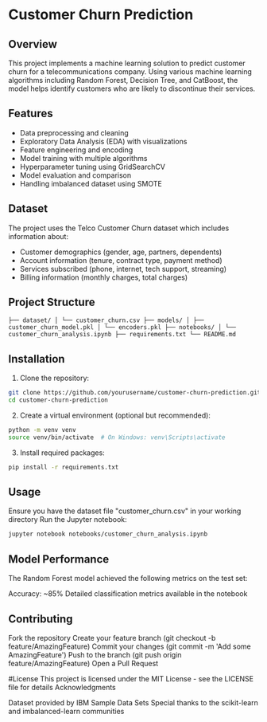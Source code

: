 # Customer Churn Prediction

## Overview
This project implements a machine learning solution to predict customer churn for a telecommunications company. Using various machine learning algorithms including Random Forest, Decision Tree, and CatBoost, the model helps identify customers who are likely to discontinue their services.

## Features
- Data preprocessing and cleaning
- Exploratory Data Analysis (EDA) with visualizations
- Feature engineering and encoding
- Model training with multiple algorithms
- Hyperparameter tuning using GridSearchCV
- Model evaluation and comparison
- Handling imbalanced dataset using SMOTE

## Dataset
The project uses the Telco Customer Churn dataset which includes information about:
- Customer demographics (gender, age, partners, dependents)
- Account information (tenure, contract type, payment method)
- Services subscribed (phone, internet, tech support, streaming)
- Billing information (monthly charges, total charges)

## Project Structure
```
├── dataset/ │ └── customer_churn.csv ├── models/ │ ├── customer_churn_model.pkl │ └── encoders.pkl ├── notebooks/ │ └── customer_churn_analysis.ipynb ├── requirements.txt └── README.md
```
## Installation
1. Clone the repository:
```bash
git clone https://github.com/yourusername/customer-churn-prediction.git
cd customer-churn-prediction
```

2. Create a virtual environment (optional but recommended):
```bash
python -m venv venv
source venv/bin/activate  # On Windows: venv\Scripts\activate
```
3. Install required packages:
```bash
pip install -r requirements.txt
```
## Usage
Ensure you have the dataset file "customer_churn.csv" in your working directory
Run the Jupyter notebook:
```bash
jupyter notebook notebooks/customer_churn_analysis.ipynb
```
## Model Performance
The Random Forest model achieved the following metrics on the test set:

Accuracy: ~85%
Detailed classification metrics available in the notebook

## Contributing

Fork the repository
Create your feature branch (git checkout -b feature/AmazingFeature)
Commit your changes (git commit -m 'Add some AmazingFeature')
Push to the branch (git push origin feature/AmazingFeature)
Open a Pull Request

#License
This project is licensed under the MIT License - see the LICENSE file for details
Acknowledgments

Dataset provided by IBM Sample Data Sets
Special thanks to the scikit-learn and imbalanced-learn communities
